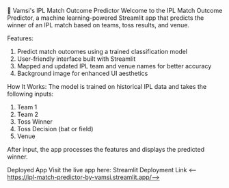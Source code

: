 🏏 Vamsi's IPL Match Outcome Predictor
Welcome to the IPL Match Outcome Predictor, a machine learning-powered Streamlit app that predicts the winner of an IPL match based on teams, toss results, and venue.

Features:
1. Predict match outcomes using a trained classification model
2. User-friendly interface built with Streamlit
3. Mapped and updated IPL team and venue names for better accuracy
4. Background image for enhanced UI aesthetics

How It Works:
The model is trained on historical IPL data and takes the following inputs:

1. Team 1
2. Team 2
3. Toss Winner
4. Toss Decision (bat or field)
5. Venue

After input, the app processes the features and displays the predicted winner.

Deployed App
Visit the live app here: Streamlit Deployment Link <--https://ipl-match-predictor-by-vamsi.streamlit.app/-->

